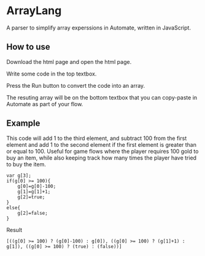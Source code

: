 # ArrayLang

A parser to simplify array experssions in Automate, written in JavaScript.


## How to use

Download the html page and open the html page.

Write some code in the top textbox.

Press the Run button to convert the code into an array.

The resuting array will be on the bottom textbox that you can copy-paste in Automate as part of your flow.


## Example

This code will add 1 to the third element, and subtract 100 from the first element and add 1 to the second element if the first element is greater than or equal to 100.
Useful for game flows where the player requires 100 gold to buy an item, while also keeping track how many times the player have tried to buy the item.
```
var g[3];
if(g[0] >= 100){
	g[0]=g[0]-100;
	g[1]=g[1]+1;
	g[2]=true;
}
else{
	g[2]=false;
}
```
Result
```
[((g[0] >= 100) ? (g[0]-100) : g[0]), ((g[0] >= 100) ? (g[1]+1) : g[1]), ((g[0] >= 100) ? (true) : (false))]
```
